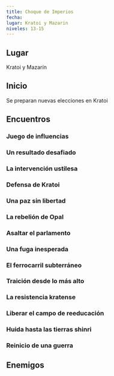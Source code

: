 ```yaml
---
title: Choque de Imperios
fecha: 
lugar: Kratoi y Mazarin
niveles: 13-15
---
```


## Lugar

Kratoi y Mazarín

## Inicio

Se preparan nuevas elecciones en Kratoi

## Encuentros

### Juego de influencias

### Un resultado desafiado

### La intervención ustilesa

### Defensa de Kratoi

### Una paz sin libertad

### La rebelión de Opal

### Asaltar el parlamento

### Una fuga inesperada

### El ferrocarril subterráneo

### Traición desde lo más alto

### La resistencia kratense

### Liberar el campo de reeducación

### Huida hasta las tierras shinri

### Reinicio de una guerra

## Enemigos

